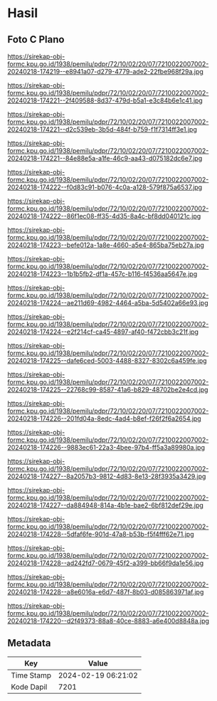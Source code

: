 # Hasil

## Foto C Plano

https://sirekap-obj-formc.kpu.go.id/1938/pemilu/pdpr/72/10/02/20/07/7210022007002-20240218-174219--e8941a07-d279-4779-ade2-22fbe968f29a.jpg

https://sirekap-obj-formc.kpu.go.id/1938/pemilu/pdpr/72/10/02/20/07/7210022007002-20240218-174221--2f409588-8d37-479d-b5a1-e3c84b6e1c41.jpg

https://sirekap-obj-formc.kpu.go.id/1938/pemilu/pdpr/72/10/02/20/07/7210022007002-20240218-174221--d2c539eb-3b5d-484f-b759-f1f7314ff3e1.jpg

https://sirekap-obj-formc.kpu.go.id/1938/pemilu/pdpr/72/10/02/20/07/7210022007002-20240218-174221--84e88e5a-a1fe-46c9-aa43-d075182dc6e7.jpg

https://sirekap-obj-formc.kpu.go.id/1938/pemilu/pdpr/72/10/02/20/07/7210022007002-20240218-174222--f0d83c91-b076-4c0a-a128-579f875a6537.jpg

https://sirekap-obj-formc.kpu.go.id/1938/pemilu/pdpr/72/10/02/20/07/7210022007002-20240218-174222--86f1ec08-ff35-4d35-8a4c-bf8dd040121c.jpg

https://sirekap-obj-formc.kpu.go.id/1938/pemilu/pdpr/72/10/02/20/07/7210022007002-20240218-174223--befe012a-1a8e-4660-a5e4-865ba75eb27a.jpg

https://sirekap-obj-formc.kpu.go.id/1938/pemilu/pdpr/72/10/02/20/07/7210022007002-20240218-174223--1b1b5fb2-df1a-457c-b116-f4536aa5647e.jpg

https://sirekap-obj-formc.kpu.go.id/1938/pemilu/pdpr/72/10/02/20/07/7210022007002-20240218-174224--ae211d69-4982-4464-a5ba-5d5402a66e93.jpg

https://sirekap-obj-formc.kpu.go.id/1938/pemilu/pdpr/72/10/02/20/07/7210022007002-20240218-174224--e2f214cf-ca45-4897-af40-f472cbb3c21f.jpg

https://sirekap-obj-formc.kpu.go.id/1938/pemilu/pdpr/72/10/02/20/07/7210022007002-20240218-174225--dafe6ced-5003-4488-8327-8302c6a459fe.jpg

https://sirekap-obj-formc.kpu.go.id/1938/pemilu/pdpr/72/10/02/20/07/7210022007002-20240218-174225--22768c99-8587-41a6-b829-48702be2e4cd.jpg

https://sirekap-obj-formc.kpu.go.id/1938/pemilu/pdpr/72/10/02/20/07/7210022007002-20240218-174226--201fd04a-8edc-4ad4-b8ef-f26f2f6a2654.jpg

https://sirekap-obj-formc.kpu.go.id/1938/pemilu/pdpr/72/10/02/20/07/7210022007002-20240218-174226--9883ec61-22a3-4bee-97b4-ff5a3a89980a.jpg

https://sirekap-obj-formc.kpu.go.id/1938/pemilu/pdpr/72/10/02/20/07/7210022007002-20240218-174227--8a2057b3-9812-4d83-8e13-28f3935a3429.jpg

https://sirekap-obj-formc.kpu.go.id/1938/pemilu/pdpr/72/10/02/20/07/7210022007002-20240218-174227--da884948-814a-4b1e-bae2-6bf812def29e.jpg

https://sirekap-obj-formc.kpu.go.id/1938/pemilu/pdpr/72/10/02/20/07/7210022007002-20240218-174228--5dfaf6fe-901d-47a8-b53b-f5f4fff62e71.jpg

https://sirekap-obj-formc.kpu.go.id/1938/pemilu/pdpr/72/10/02/20/07/7210022007002-20240218-174228--ad242fd7-0679-45f2-a399-bb66f9da1e56.jpg

https://sirekap-obj-formc.kpu.go.id/1938/pemilu/pdpr/72/10/02/20/07/7210022007002-20240218-174228--a8e6016a-e6d7-487f-8b03-d085863971af.jpg

https://sirekap-obj-formc.kpu.go.id/1938/pemilu/pdpr/72/10/02/20/07/7210022007002-20240218-174220--d2f49373-88a8-40ce-8883-a6e400d8848a.jpg


## Metadata

| Key        | Value               |
| ---------- | ------------------- |
| Time Stamp | 2024-02-19 06:21:02 |
| Kode Dapil | 7201                |



